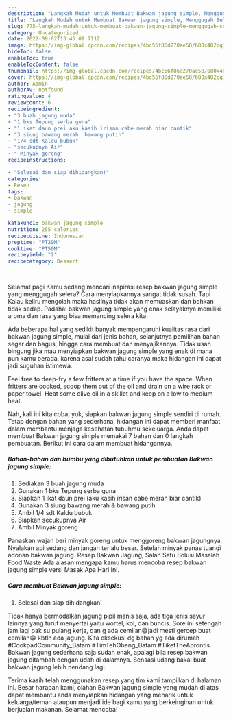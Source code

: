 ```yaml
---
description: "Langkah Mudah untuk Membuat Bakwan jagung simple, Menggugah Selera"
title: "Langkah Mudah untuk Membuat Bakwan jagung simple, Menggugah Selera"
slug: 775-langkah-mudah-untuk-membuat-bakwan-jagung-simple-menggugah-selera
category: Uncategorized
date: 2022-09-02T13:45:09.711Z
image: https://img-global.cpcdn.com/recipes/4bc56f86d270ae58/680x482cq70/bakwan-jagung-simple-foto-resep-utama.jpg
hideToc: false
enableToc: true
enableTocContent: false
thumbnail: https://img-global.cpcdn.com/recipes/4bc56f86d270ae58/680x482cq70/bakwan-jagung-simple-foto-resep-utama.jpg
cover: https://img-global.cpcdn.com/recipes/4bc56f86d270ae58/680x482cq70/bakwan-jagung-simple-foto-resep-utama.jpg
author: Admin
authorAv: notfound
ratingvalue: 4
reviewcount: 6
recipeingredient:
- "3 buah jagung muda"
- "1 bks Tepung serba guna"
- "1 ikat daun prei aku kasih irisan cabe merah biar cantik"
- "3 siung bawang merah  bawang putih"
- "1/4 sdt Kaldu bubuk"
- "secukupnya Air"
- " Minyak goreng"
recipeinstructions:

- "Selesai dan siap dihidangkan!"
categories:
- Resep
tags:
- bakwan
- jagung
- simple

katakunci: bakwan jagung simple 
nutrition: 255 calories
recipecuisine: Indonesian
preptime: "PT29M"
cooktime: "PT50M"
recipeyield: "2"
recipecategory: Dessert

---
```



Selamat pagi Kamu sedang mencari inspirasi resep bakwan jagung simple yang menggugah selera? Cara menyiapkannya sangat tidak susah. Tapi Kalau keliru mengolah maka hasilnya tidak akan memuaskan dan bahkan tidak sedap. Padahal bakwan jagung simple yang enak selayaknya memiliki aroma dan rasa yang bisa memancing selera kita.


Ada beberapa hal yang sedikit banyak mempengaruhi kualitas rasa dari bakwan jagung simple, mulai dari jenis bahan, selanjutnya pemilihan bahan segar dan bagus, hingga cara membuat dan menyajikannya. Tidak usah bingung jika mau menyiapkan bakwan jagung simple yang enak di mana pun kamu berada, karena asal sudah tahu caranya maka hidangan ini dapat jadi suguhan istimewa.

Feel free to deep-fry a few fritters at a time if you have the space. When fritters are cooked, scoop them out of the oil and drain on a wire rack or paper towel. Heat some olive oil in a skillet and keep on a low to medium heat.


Nah, kali ini kita coba, yuk, siapkan bakwan jagung simple sendiri di rumah. Tetap dengan bahan yang sederhana, hidangan ini dapat memberi manfaat dalam membantu menjaga kesehatan tubuhmu sekeluarga. Anda dapat membuat Bakwan jagung simple memakai 7 bahan dan 0 langkah pembuatan. Berikut ini cara dalam membuat hidangannya.

<!--inarticleads1-->

##### Bahan-bahan dan bumbu yang dibutuhkan untuk pembuatan Bakwan jagung simple:

1. Sediakan 3 buah jagung muda
1. Gunakan 1 bks Tepung serba guna
1. Siapkan 1 ikat daun prei (aku kasih irisan cabe merah biar cantik)
1. Gunakan 3 siung bawang merah &amp; bawang putih
1. Ambil 1/4 sdt Kaldu bubuk
1. Siapkan secukupnya Air
1. Ambil  Minyak goreng


Panaskan wajan beri minyak goreng untuk menggoreng bakwan jagungnya. Nyalakan api sedang dan jangan terlalu besar. Setelah minyak panas tuangi adonan bakwan jagung. Resep Bakwan Jagung, Salah Satu Solusi Masalah Food Waste Ada alasan mengapa kamu harus mencoba resep bakwan jagung simple versi Masak Apa Hari Ini. 

<!--inarticleads2-->

##### Cara membuat Bakwan jagung simple:


1. Selesai dan siap dihidangkan!

Tidak hanya bermodalkan jagung pipil manis saja, ada tiga jenis sayur lainnya yang turut menyertai yaitu wortel, kol, dan buncis. Sore ini setengah jam lagi pak su pulang kerja, dan g ada cemilan😅jadi mesti gercep buat cemilan😁 kbtln ada jagung. Kita eksekusi dg bahan yg ada dirumah #CookpadCommunity_Batam #TimTehObeng_Batam #TiketTheAprontis. Bakwan jagung sederhana saja sudah enak, apalagi bila resep bakwan jagung ditambah dengan udah di dalamnya. Sensasi udang bakal buat bakwan jagung lebih nendang lagi. 

Terima kasih telah menggunakan resep yang tim kami tampilkan di halaman ini. Besar harapan kami, olahan Bakwan jagung simple yang mudah di atas dapat membantu anda menyiapkan hidangan yang menarik untuk keluarga/teman ataupun menjadi ide bagi kamu yang berkeinginan untuk berjualan makanan. Selamat mencoba!
